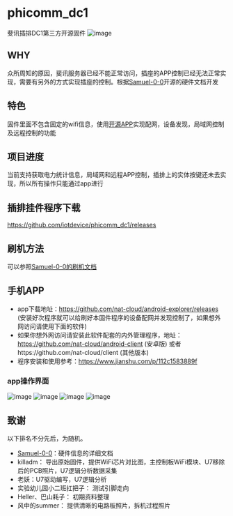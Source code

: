# phicomm_dc1
斐讯插排DC1第三方开源固件
![image](https://github.com/Samuel-0-0/dc1-esphome-home-assistant/blob/master/image/%E4%BA%A7%E5%93%81%E5%9B%BE2.jpg?raw=true)
## WHY
众所周知的原因，斐讯服务器已经不能正常访问，插座的APP控制已经无法正常实现，需要有另外的方式实现插座的控制。根据[Samuel-0-0](https://github.com/Samuel-0-0/phicomm_dc1-esphome)开源的硬件文档开发
## 特色 
固件里面不包含固定的wifi信息，使用[开源APP](https://github.com/nat-cloud/android-explorer)实现配网，设备发现，局域网控制及远程控制的功能 
## 项目进度 
当前支持获取电力统计信息，局域网和远程APP控制，插排上的实体按键还未去实现，所以所有操作只能通过app进行 
## 插排挂件程序下载 
https://github.com/iotdevice/phicomm_dc1/releases
## 刷机方法
可以参照[Samuel-0-0的刷机文档](https://github.com/Samuel-0-0/phicomm_dc1-esphome/tree/master/cookbook)
## 手机APP 
- app下载地址：https://github.com/nat-cloud/android-explorer/releases (安装好次程序就可以给刷好本固件程序的设备配网并发现控制了，如果想外网访问请使用下面的软件)
- 如果你想外网访问请安装此软件配套的内外管理程序，地址：https://github.com/nat-cloud/android-client (安卓版) 或者https://github.com/nat-cloud/client (其他版本)
- 程序安装和使用参考：https://www.jianshu.com/p/112c1583889f
### app操作界面 
![image](./images/设备列表.png)
![image](./images/设备操作界面.png)
![image](./images/设置设备名称.png)
![image](./images/设备信息.png)
## 致谢
以下排名不分先后，为随机。
- [Samuel-0-0](https://github.com/Samuel-0-0/phicomm_dc1-esphome)：硬件信息的详细文档
- killadm：  导出原始固件，提供WiFi芯片对比图，主控制板WiFi模块、U7移除后的PCB照片，U7逻辑分析数据采集
- 老妖：U7驱动编写，U7逻辑分析
- 实验幼儿园小二班扛把子：  测试引脚走向
- Heller、巴山耗子： 初期资料整理
- 风中的summer： 提供清晰的电路板照片，拆机过程照片
